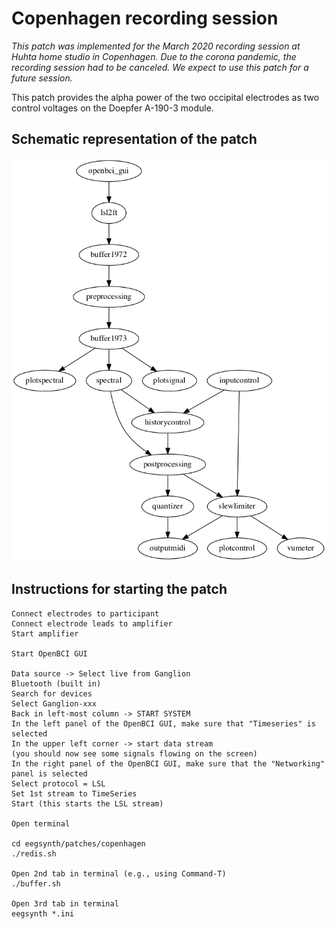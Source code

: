 # Copenhagen recording session

_This patch was implemented for the March 2020 recording session at Huhta home studio
in Copenhagen. Due to the corona pandemic, the recording session had to be canceled.
We expect to use this patch for a future session._

This patch provides the alpha power of the two occipital electrodes as two control
voltages on the Doepfer A-190-3 module.

## Schematic representation of the patch

![flowchart](patch.png)

## Instructions for starting the patch

```
Connect electrodes to participant
Connect electrode leads to amplifier
Start amplifier

Start OpenBCI GUI

Data source -> Select live from Ganglion
Bluetooth (built in)
Search for devices
Select Ganglion-xxx
Back in left-most column -> START SYSTEM
In the left panel of the OpenBCI GUI, make sure that "Timeseries" is selected
In the upper left corner -> start data stream
(you should now see some signals flowing on the screen)
In the right panel of the OpenBCI GUI, make sure that the "Networking" panel is selected
Select protocol = LSL
Set 1st stream to TimeSeries
Start (this starts the LSL stream)

Open terminal

cd eegsynth/patches/copenhagen
./redis.sh

Open 2nd tab in terminal (e.g., using Command-T)
./buffer.sh

Open 3rd tab in terminal
eegsynth *.ini
```
